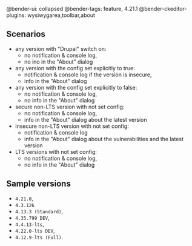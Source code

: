 @bender-ui: collapsed
@bender-tags: feature, 4.21.1
@bender-ckeditor-plugins: wysiwygarea,toolbar,about

## Scenarios

* any version with "Drupal" switch on:
	* no notification & console log,
	* no ino in the "About" dialog
* any version with the config set explicitly to true:
	* notification & console log if the version is insecure,
	* info in the "About" dialog
* any version with the config set explicitly to false:
	* no notification & console log,
	* no info in the "About" dialog
* secure non-LTS version with not set config:
	* no notification & console log,
	* info in the "About" dialog about the latest version
* insecure non-LTS version with not set config:
	* notification & console log
	* info in the "About" dialog about the vulnerabilities and the latest version
* LTS versions with not set config:
	* no notification & console log,
	* no info in the "About" dialog

## Sample versions

* `4.21.0`,
* `4.3.126`
* `4.13.3 (Standard)`,
* `4.35.799 DEV`,
* `4.4.13-lts`,
* `4.22.0-lts DEV`,
* `4.12.9-lts (Full)`.
